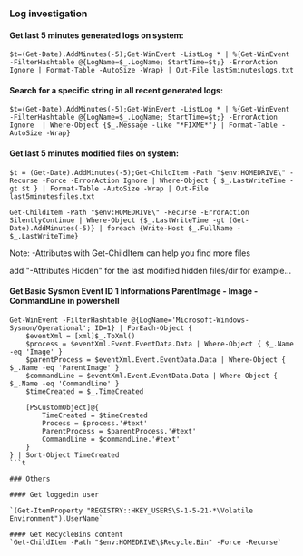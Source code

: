 ### Log investigation

#### Get last 5 minutes generated logs on system:

`$t=(Get-Date).AddMinutes(-5);Get-WinEvent -ListLog * | %{Get-WinEvent -FilterHashtable @{LogName=$_.LogName; StartTime=$t;} -ErrorAction Ignore | Format-Table -AutoSize -Wrap} | Out-File last5minuteslogs.txt`

#### Search for a specific string in all recent generated logs:

`$t=(Get-Date).AddMinutes(-5);Get-WinEvent -ListLog * | %{Get-WinEvent -FilterHashtable @{LogName=$_.LogName; StartTime=$t;} -ErrorAction Ignore  | Where-Object {$_.Message -like "*FIXME*"} | Format-Table -AutoSize -Wrap}` 

####  Get last 5 minutes modified files on system:

`$t = (Get-Date).AddMinutes(-5);Get-ChildItem -Path "$env:HOMEDRIVE\" -Recurse -Force -ErrorAction Ignore | Where-Object { $_.LastWriteTime -gt $t } | Format-Table -AutoSize -Wrap | Out-File last5minutesfiles.txt`

`Get-ChildItem -Path "$env:HOMEDRIVE\" -Recurse -ErrorAction SilentlyContinue | Where-Object {$_.LastWriteTime -gt (Get-Date).AddMinutes(-5)} | foreach {Write-Host $_.FullName - $_.LastWriteTime}`

Note:  -Attributes with Get-ChildItem can help you find more files

add "-Attributes Hidden" for the last modified hidden files/dir for example...

#### Get Basic Sysmon Event ID 1 Informations ParentImage - Image - CommandLine in powershell
```
Get-WinEvent -FilterHashtable @{LogName='Microsoft-Windows-Sysmon/Operational'; ID=1} | ForEach-Object {
    $eventXml = [xml]$_.ToXml()
    $process = $eventXml.Event.EventData.Data | Where-Object { $_.Name -eq 'Image' }
    $parentProcess = $eventXml.Event.EventData.Data | Where-Object { $_.Name -eq 'ParentImage' }
    $commandLine = $eventXml.Event.EventData.Data | Where-Object { $_.Name -eq 'CommandLine' }
    $timeCreated = $_.TimeCreated

    [PSCustomObject]@{
        TimeCreated = $timeCreated
        Process = $process.'#text'
        ParentProcess = $parentProcess.'#text'
        CommandLine = $commandLine.'#text'
    }
} | Sort-Object TimeCreated
```t

### Others

#### Get loggedin user

`(Get-ItemProperty "REGISTRY::HKEY_USERS\S-1-5-21-*\Volatile Environment").UserName`

#### Get RecycleBins content
`Get-ChildItem -Path "$env:HOMEDRIVE\$Recycle.Bin" -Force -Recurse`
